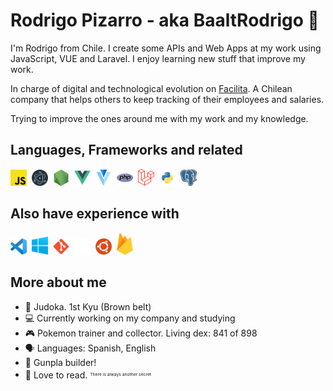 # Rodrigo Pizarro - aka BaaltRodrigo 👾

I'm Rodrigo from Chile. I create some APIs and Web Apps at my work using JavaScript, VUE and Laravel. I enjoy learning new stuff that improve my work.

In charge of digital and technological evolution on [Facilita][facilita]. A Chilean company that helps others to keep tracking of their employees and salaries.

Trying to improve the ones around me with my work and my knowledge.

## Languages, Frameworks and related

[<img style="margin-right: 4px" alt="JavaScript" width="26px" src="./icons/javascript-1200px.png" />][nodejs]
[<img style="margin-right: 4px" alt="Electron" width="26px" src="./icons/electron-framework-1024px.png" />][electron]
[<img style="margin-right: 4px" alt="NodeJS" width="26px" src="./icons/nodejs.png" />][nodejs]
[<img style="margin-right: 4px" alt="VUE" width="26px" src="./icons/vue.png" />][vuejs]
[<img style="margin-right: 4px" alt="Vuetify" width="26px" src="./icons/vuetify.png" />][vuetify]
[<img style="margin-right: 4px" alt="PHP" width="26px" src="./icons/php.png" />][php]
[<img style="margin-right: 4px" alt="Laravel" width="26px" src="./icons/laravel-1200px.png" />][laravel]
[<img style="margin-right: 4px" alt="Python" width="26px" src="./icons/python.png" />][python]
[<img style="margin-right: 4px" alt="PostgreSQL" width="26px" src="./icons/postgresql.png" />][psql]

## Also have experience with

[<img style="margin-right: 4px" alt="Visual Studio Code" width="26px" src="./icons/visual-studio-code-1024px.png" />][vscode]
[<img style="margin-right: 4px" alt="windows" width="26px" src="./icons/windows-logo-2012.png" />][microsoft]
[<img style="margin-right: 4px" alt="git" width="26px" src="./icons/git-1024px.png" />][githubprofile]
[<img style="margin-right: 4px" alt="git" width="26px" src="./icons/github-mark-white.png" />][githubprofile]
[<img style="margin-right: 4px" alt="ubuntu" width="26px" src="./icons/ubuntu.png" />][ubuntu]
[<img style="margin-right: 4px" alt="git" width="26px" src="./icons/firebase-logo-logomark.png" />][firebase]

## More about me

- 🥋 Judoka. 1st Kyu (Brown belt)
- 💻 Currently working on my company and studying
- 🎮 Pokemon trainer and collector. Living dex: 841 of 898
- 🗣️ Languages: Spanish, English
- 🤖 Gunpla builder!
- 📖 Love to read. <sup><sub><sup><sub>There is always another secret</sub></sup></sub></sup>

[facilita]: https://www.facilita.cl/
[vscode]: https://code.visualstudio.com/
[nodejs]: https://nodejs.org/en/
[electron]: https://www.electronjs.org/
[vuejs]: https://vuejs.org/
[vuetify]: https://vuetifyjs.com/en/
[githubprofile]: https://github.com/baaltrodrigo/
[php]: https://www.php.net/
[laravel]: https://laravel.com/
[python]: https://www.python.org/
[psql]: https://www.postgresql.org/
[ubuntu]: https://ubuntu.com/
[microsoft]: https://www.microsoft.com/
[firebase]: https://firebase.google.com/
